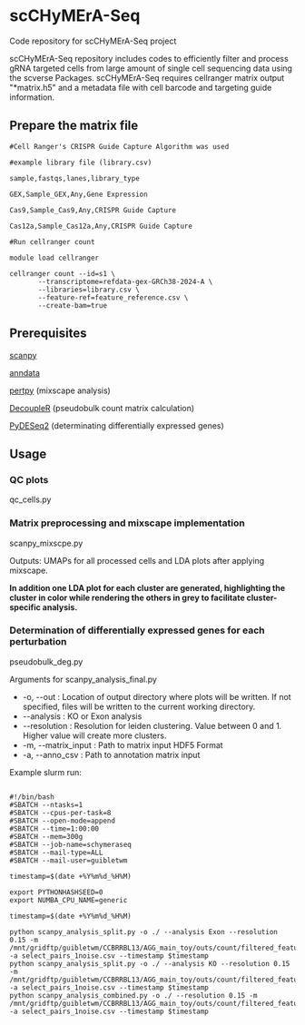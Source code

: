 # scCHyMErA-Seq
Code repository for scCHyMErA-Seq project

scCHyMErA-Seq repository includes codes to efficiently filter and process gRNA targeted cells from large amount of single cell sequencing data using the scverse Packages. scCHyMErA-Seq requires cellranger matrix output "*matrix.h5" and a metadata file with cell barcode and targeting guide information.

## Prepare the matrix file

```
#Cell Ranger's CRISPR Guide Capture Algorithm was used

#example library file (library.csv)

sample,fastqs,lanes,library_type

GEX,Sample_GEX,Any,Gene Expression

Cas9,Sample_Cas9,Any,CRISPR Guide Capture

Cas12a,Sample_Cas12a,Any,CRISPR Guide Capture

#Run cellranger count

module load cellranger

cellranger count --id=s1 \
       --transcriptome=refdata-gex-GRCh38-2024-A \
       --libraries=library.csv \
       --feature-ref=feature_reference.csv \
       --create-bam=true

```

## Prerequisites
[scanpy](https://github.com/scverse/scanpy)

[anndata](https://github.com/scverse/anndata)

[pertpy](https://github.com/scverse/pertpy) (mixscape analysis)

[DecoupleR](https://decoupler-py.readthedocs.io/en/latest/installation.html) (pseudobulk count matrix calculation)

[PyDESeq2](https://pydeseq2.readthedocs.io/en/stable/usage/installation.html) (determinating differentially expressed genes)

## Usage

### QC plots

qc_cells.py

### Matrix preprocessing and mixscape implementation

scanpy_mixscpe.py

Outputs: UMAPs for all processed cells and LDA plots after applying mixscape.

**In addition one LDA plot for each cluster are generated, highlighting the cluster in color while rendering the others in grey to facilitate cluster-specific  analysis.**

### Determination of differentially expressed genes for each perturbation

pseudobulk_deg.py

Arguments for scanpy_analysis_final.py

- -o, --out : Location of output directory where plots will be written. If not specified, files will be written to the current working directory.
- --analysis : KO or Exon analysis
- --resolution : Resolution for leiden clustering. Value between 0 and 1. Higher value will create more clusters.
- -m, --matrix_input : Path to matrix input HDF5 Format
- -a, --anno_csv : Path to annotation matrix input

Example slurm run:

```

#!/bin/bash
#SBATCH --ntasks=1
#SBATCH --cpus-per-task=8
#SBATCH --open-mode=append
#SBATCH --time=1:00:00
#SBATCH --mem=300g
#SBATCH --job-name=schymeraseq
#SBATCH --mail-type=ALL
#SBATCH --mail-user=guibletwm

timestamp=$(date +%Y%m%d_%H%M)

export PYTHONHASHSEED=0
export NUMBA_CPU_NAME=generic

timestamp=$(date +%Y%m%d_%H%M)

python scanpy_analysis_split.py -o ./ --analysis Exon --resolution 0.15 -m /mnt/gridftp/guibletwm/CCBRRBL13/AGG_main_toy/outs/count/filtered_feature_bc_matrix.h5 -a select_pairs_1noise.csv --timestamp $timestamp
python scanpy_analysis_split.py -o ./ --analysis KO --resolution 0.15 -m /mnt/gridftp/guibletwm/CCBRRBL13/AGG_main_toy/outs/count/filtered_feature_bc_matrix.h5 -a select_pairs_1noise.csv --timestamp $timestamp
python scanpy_analysis_combined.py -o ./ --resolution 0.15 -m /mnt/gridftp/guibletwm/CCBRRBL13/AGG_main_toy/outs/count/filtered_feature_bc_matrix.h5 -a select_pairs_1noise.csv --timestamp $timestamp

```
